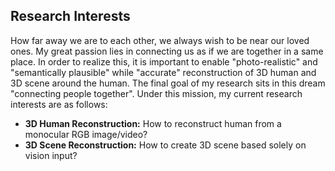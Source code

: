 ## Research Interests

How far away we are to each other, we always wish to be near our loved ones. My great passion lies in connecting us as if we are together in a same place. In order to realize this, it is important to enable "photo-realistic" and "semantically plausible" while "accurate" reconstruction of 3D human and 3D scene around the human. The final goal of my research sits in this dream "connecting people together". Under this mission, my current research interests are as follows:

- **3D Human Reconstruction:** How to reconstruct human from a monocular RGB image/video?
- **3D Scene Reconstruction:** How to create 3D scene based solely on vision input?
